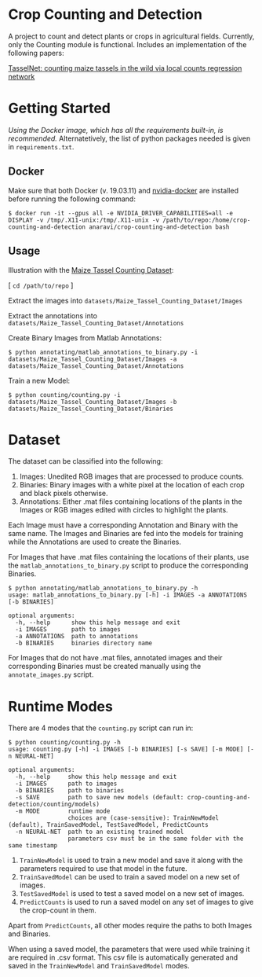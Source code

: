 

# Crop Counting and Detection

A project to count and detect plants or crops in agricultural fields. Currently, only the Counting module is functional. 
Includes an implementation of the following papers:

[TasselNet: counting maize tassels in the wild via local counts regression network](https://plantmethods.biomedcentral.com/track/pdf/10.1186/s13007-017-0224-0)


# Getting Started

*Using the Docker image, which has all the requirements built-in, is recommended.*
Alternatetively, the list of python packages needed is given in `requirements.txt`.


## Docker

Make sure that both Docker (v. 19.03.11) and [nvidia-docker](https://github.com/NVIDIA/nvidia-docker) are installed before running the following command:

    $ docker run -it --gpus all -e NVIDIA_DRIVER_CAPABILITIES=all -e DISPLAY -v /tmp/.X11-unix:/tmp/.X11-unix -v /path/to/repo:/home/crop-counting-and-detection anaravi/crop-counting-and-detection bash


## Usage

Illustration with the [Maize Tassel Counting Dataset](https://github.com/poppinace/mtc):

[ `cd /path/to/repo` ]

Extract the images into `datasets/Maize_Tassel_Counting_Dataset/Images`

Extract the annotations into `datasets/Maize_Tassel_Counting_Dataset/Annotations`

Create Binary Images from Matlab Annotations:

    $ python annotating/matlab_annotations_to_binary.py -i datasets/Maize_Tassel_Counting_Dataset/Images -a datasets/Maize_Tassel_Counting_Dataset/Annotations

Train a new Model:

    $ python counting/counting.py -i datasets/Maize_Tassel_Counting_Dataset/Images -b datasets/Maize_Tassel_Counting_Dataset/Binaries


# Dataset

The dataset can be classified into the following:

1.  Images: Unedited RGB images that are processed to produce counts.
2.  Binaries: Binary images with a white pixel at the location of each crop and black pixels otherwise.
3.  Annotations: Either .mat files containing locations of the plants in the Images or RGB images edited with circles to highlight the plants.

Each Image must have a corresponding Annotation and Binary with the same name. The Images and Binaries are fed into the models for training while the Annotations are used to create the Binaries.

For Images that have .mat files containing the locations of their plants, use the `matlab_annotations_to_binary.py` script to produce the corresponding Binaries.

    $ python annotating/matlab_annotations_to_binary.py -h
    usage: matlab_annotations_to_binary.py [-h] -i IMAGES -a ANNOTATIONS [-b BINARIES]
    
    optional arguments:
      -h, --help      show this help message and exit
      -i IMAGES       path to images
      -a ANNOTATIONS  path to annotations
      -b BINARIES     binaries directory name

For Images that do not have .mat files, annotated images and their corresponding Binaries must be created manually using the `annotate_images.py` script.


# Runtime Modes

There are 4 modes that the `counting.py` script can run in:

    $ python counting/counting.py -h
    usage: counting.py [-h] -i IMAGES [-b BINARIES] [-s SAVE] [-m MODE] [-n NEURAL-NET]
    
    optional arguments:
      -h, --help     show this help message and exit
      -i IMAGES      path to images
      -b BINARIES    path to binaries
      -s SAVE        path to save new models (default: crop-counting-and-detection/counting/models)
      -m MODE        runtime mode 
                     choices are (case-sensitive): TrainNewModel (default), TrainSavedModel, TestSavedModel, PredictCounts
      -n NEURAL-NET  path to an existing trained model 
                     parameters csv must be in the same folder with the same timestamp

1.  `TrainNewModel` is used to train a new model and save it along with the parameters required to use that model in the future.
2.  `TrainSavedModel` can be used to train a saved model on a new set of images.
3.  `TestSavedModel` is used to test a saved model on a new set of images.
4.  `PredictCounts` is used to run a saved model on any set of images to give the crop-count in them.

Apart from `PredictCounts`, all other modes require the paths to both Images and Binaries.

When using a saved model, the parameters that were used while training it are required in .csv format. This csv file is automatically generated and saved in the `TrainNewModel` and `TrainSavedModel` modes.

